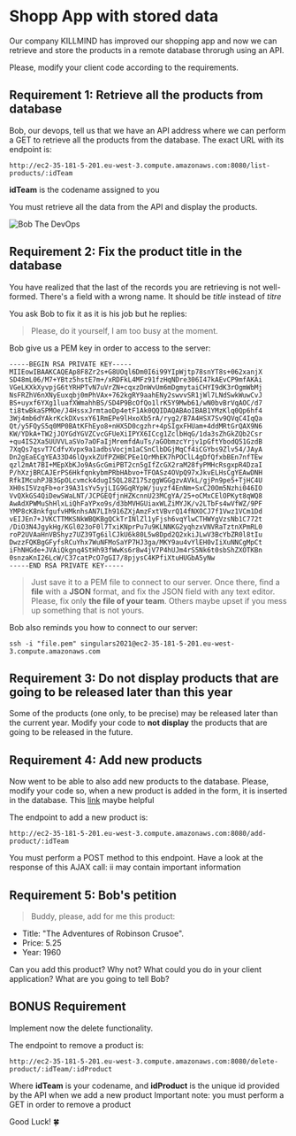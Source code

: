 # Shopp App with stored data
Our company KILLMIND has improved our shopping app and now we can retrieve and store the products in a remote database throrugh using an API.

Please, modify your client code according to the requirements.

## Requirement 1: Retrieve all the products from database
Bob, our devops, tell us that we have an API address where we can perform a GET to retrieve all the products from the database. The exact URL with its endpoint is:

```
http://ec2-35-181-5-201.eu-west-3.compute.amazonaws.com:8080/list-products/:idTeam
```

__idTeam__ is the codename assigned to you

You must retrieve all the data from the API and display the products.

![Bob The DevOps](https://fastnforward.blog/wp-content/uploads/2020/11/Is-DevOps-a-good-career-1020x642.jpg)


## Requirement 2: Fix the product title in the database
You have realized that the last of the records you are retrieving is not well-formed. There's a field with a wrong name. It should be _title_ instead of _titre_

You ask Bob to fix it as it is his job but he replies:

> Please, do it yourself, I am too busy at the moment.

Bob give us a PEM key in order to access to the server:

```
-----BEGIN RSA PRIVATE KEY-----
MIIEowIBAAKCAQEAp8F8Zr2s+G8UOql6Dm0I6i99YIpWjtp78snYT8s+062xanjX
SD48mL06/M7+YBtz5hstE7m+/xRDFkL4MFz91fzHqNDre306I47kAEvCP9mfAKAi
VGeLKXkXyvpjG6tYRHPTvN7uVrZN+cqxzDnWvUm6mDgmytaiCHYI9dK3rOgmWbMj
NsFRZhV6nXNyEuxqbj0mPhVAx+762kgRY9aahENy2swvvSR1jWl7LNdSwkWuwCvJ
BS+uyxf6YXg1luafXWmahhBS/SD4P9BcOfQo1lrK5Y9Mwb61/wN0bvBrVqAOC/d7
ti8twBkaSPMOe/J4HssxJrmtaoDp4etF1Ak0QQIDAQABAoIBAB1YMzKlq0Qp6hf4
3Wj4mb6dYAkrKckDXvsxY61RmEPe9lHxoXb5rA/ryg2/B7A4HSX7Sv9QVqC4IqQa
Qt/y5FQyS5q0MP0BAtKFhEyo8+nHX5D0cgzhr+4pSIgxFHUam+4ddMRtGrQAX9N6
KW/YDkA+TW2jJOYGdYGVZCvcGFUeXiIPYX6ICcg1ZclbHqG/1da3sZhGkZQb2Csr
+qu4IS2Xa5UUVVLaSVo7aOFaIjMremfdAuTs/aGObmzcYrjv1pGftYbodQ51GzdB
7XqQs7qsvT7CdfvXvpx9a1adbsVocjm1aCSnClbDGjMqCf4iCGYbs9Zlv54/JAyA
Dn2gEaECgYEA33D46lQyxkZUfPZHBCPEe1QrMhEK7hPOClL4gDfQfxbBEn7nfTEw
qzl2mAt7BI+MEpXbKJo9AsGcGmiPBT2cn5gIfZcGX2raM28fyPMHcRsgxpR4DzaI
P/hXzjBRCAJErPS6HkfqnkybmPRbHAbvo+TFOASz4OVpQ97xJkvELHsCgYEAwDNH
RfkIMcuhPJB3GpOLcvmck4dugI5QL28Z175zggWGGgzvAVkL/gjPn9pe5+TjHC4U
XH0sI5VzqFb+or39A31sYv5yjLIG9GqRYpW/juyzf4EnNm+SxC20Om5Nzhi046IO
VvQXkGS4QiDewSWaLNT/JCPGEQfjnHZKcnnU23MCgYA/25+oCMxCElOPKyt8qWQ8
AwAdXPWMuShHlxLiQhFaYPxo9s/d3bMVHGUiaxWLZiMYJK/v2LTbFs4wVfWZ/9PF
YMP8cK8nkfgufvHMknhsAN7LIh916ZXjAmzFxtVBvrQ14fNXOCJ7f1Vwz1VCm1Dd
vEIJEn7+JVKCTTMKSNkWBQKBgQCkTrINlZl1yFjsh6vqYlwCTHWYgVzsNb1C772t
/DiO3N4JgykHg/KGl023oF0l7TxiKNprPu7u9KLNNKG2yqhzxVNVRaTztnXPmRL0
roP2UVAaHnVBShyz7UZ39Tg6ilCJkU6k80L5w8Dpd2Q2xkiJLwV3BcYbZR0l8tIu
DwzzFQKBgGFyfsRCuYhx7WuNFMoSaYP7HJ3ga/MKY9au4vYlEH0vIiXuNNCgMpCt
iFhNHGde+JVAiQkgnq4StHh93fWwKs6r8w4jV7P4hUJm4rS5Nk6t0sbShZXOTKBn
0snzaKnI26LcW/C37catPcO7gGI7/8pjysC4KPfiXtuHUGbA5yNw
-----END RSA PRIVATE KEY-----
```

> Just save it to a PEM file to connect to our server. Once there, find a **file** with a **JSON** format, and fix the JSON field with any text editor. Please, fix only **the file of your team**. Others maybe upset if you mess up something that is not yours.

Bob also reminds you how to connect to our server:

```
ssh -i "file.pem" singulars2021@ec2-35-181-5-201.eu-west-3.compute.amazonaws.com
```

## Requirement 3: Do not display products that are going to be released later than this year
Some of the products (one only, to be precise) may be released later than the current year. Modify your code to **not display** the products that are going to be released in the future.


## Requirement 4: Add new products

Now went to be able to also add new products to the database. Please, modify your code so, when a new product is added in the form, it is inserted in the database. This [link](https://www.geeksforgeeks.org/get-and-post-method-using-fetch-api/) maybe helpful

The endpoint to add a new product is:

```
http://ec2-35-181-5-201.eu-west-3.compute.amazonaws.com:8080/add-product/:idTeam
```

You must perform a POST method to this endpoint. Have a look at the response of this AJAX call: ii may contain important information

## Requirement 5: Bob's petition
> Buddy, please, add for me this product:

* Title: "The Adventures of Robinson Crusoe".
* Price: 5.25
* Year: 1960

Can you add this product? Why not? What could you do in your client application? What are you going to tell Bob?

## BONUS Requirement
Implement now the delete functionality.

The endpoint to remove a product is:

```
http://ec2-35-181-5-201.eu-west-3.compute.amazonaws.com:8080/delete-product/:idTeam/:idProduct
```

Where __idTeam__ is your codename, and __idProduct__ is the unique id provided by the API when we add a new product
Important note: you must perform a GET in order to remove a product

Good Luck! :four_leaf_clover:
